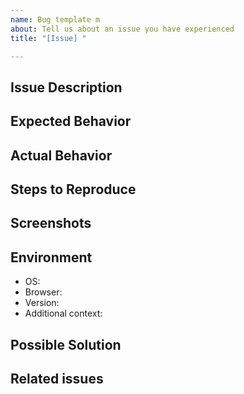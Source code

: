 ```yaml
---
name: Bug template m
about: Tell us about an issue you have experienced
title: "[Issue] "

---
```


<!-- Hello, there. Sorry to hear that you have experienced an issue with the code. If you could, please fill out the information below with 
as much information that you can provide. This helps us resolve the issue as quickly as possible. Thank you! -->

## Issue Description
<!-- A clear and concise description of what the issue is. -->

## Expected Behavior
<!-- A clear and concise description of what you expected to happen. -->

## Actual Behavior
<!-- A clear and concise description of what actually happened. -->

## Steps to Reproduce
<!-- Steps to reproduce the behavior, if applicable. -->

## Screenshots
<!-- If applicable, add screenshots to help explain your problem. -->

## Environment
- OS: <!-- Operating system where issue occurred -->
- Browser: <!-- Browser used (if applicable) -->
- Version: <!-- Version of the project where the issue occurred -->
- Additional context: <!-- Add any other context about the problem here -->

## Possible Solution
<!-- If you have a workaround or a possible solution to the issue, please describe it here. -->

## Related issues
<!-- List any related issues here, if applicable -->